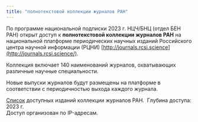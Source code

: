 ```yaml
---
title: "полнотекстовой коллекции журналов РАН"
---
```

По программе национальной подписки 2023 г. НЦЧ/БНЦ (отдел БЕН РАН) открыт доступ к **полнотекстовой коллекции журналов РАН** на национальной платформе периодических научных изданий Российского центра научной информации (РЦНИ) [http://journals.rcsi.science](http://journals.rcsi.science/).

Коллекция включает 140 наименований журналов, охватывающих различные научные специальности.

Новые выпуски журналов будут размещены на платформе в соответствии с периодичностью выхода каждого журнала.

[Список](https://podpiska.rfbr.ru/storage/materials/RAS/RAS_journals_2023.xlsx) доступных изданий коллекции журналов РАН.  Глубина доступа: 2023 г.
\
Доступ организован по IP-адресам.
